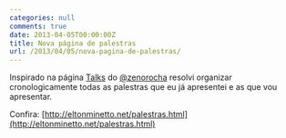 ```yaml
---
categories: null
comments: true
date: 2013-04-05T00:00:00Z
title: Nova página de palestras
url: /2013/04/05/nova-pagina-de-palestras/
---
```


Inspirado na página [Talks](http://zenorocha.com/talks/) do [@zenorocha](http://twitter.com/zenorocha) resolvi organizar cronologicamente todas as palestras que eu já apresentei e as que vou apresentar. 

Confira: [http://eltonminetto.net/palestras.html](http://eltonminetto.net/palestras.html)
